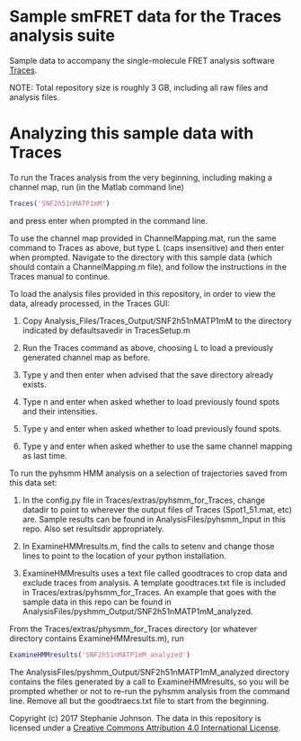 # Sample smFRET data for the Traces analysis suite

Sample data to accompany the single-molecule FRET analysis software [Traces](https://github.com/stephlj/Traces).

NOTE: Total repository size is roughly 3 GB, including all raw files and analysis files.

# Analyzing this sample data with Traces

To run the Traces analysis from the very beginning, including making a channel map, run (in the Matlab command line)

```matlab
Traces('SNF2h51nMATP1mM')
```

and press enter when prompted in the command line. 

To use the channel map provided in ChannelMapping.mat, run the same command to Traces as above, but type L (caps insensitive) and then enter when prompted. Navigate to the directory with this sample data (which should contain a ChannelMapping.m file), and follow the instructions in the Traces manual to continue.

To load the analysis files provided in this repository, in order to view the data, already processed, in the Traces GUI:

1. Copy Analysis_Files/Traces_Output/SNF2h51nMATP1mM to the directory indicated by defaultsavedir in TracesSetup.m

2. Run the Traces command as above, choosing L to load a previously generated channel map as before. 

3. Type y and then enter when advised that the save directory already exists.

4. Type n and enter when asked whether to load previously found spots and their intensities.

5. Type y and enter when asked whether to load previously found spots.

6. Type y and enter when asked whether to use the same channel mapping as last time.

To run the pyhsmm HMM analysis on a selection of trajectories saved from this data set:

1. In the config.py file in Traces/extras/pyhsmm_for_Traces, change datadir to point to wherever the output files of Traces (Spot1_51.mat, etc) are. Sample results can be found in AnalysisFiles/pyhsmm_Input in this repo. Also set resultsdir appropriately.

2. In ExamineHMMresults.m, find the calls to setenv and change those lines to point to the location of your python installation.

3. ExamineHMMresults uses a text file called goodtraces to crop data and exclude traces from analysis. A template goodtraces.txt file is included in Traces/extras/pyhsmm_for_Traces. An example that goes with the sample data in this repo can be found in AnalysisFiles/pyshmm_Output/SNF2h51nMATP1mM_analyzed. 

From the Traces/extras/physmm_for_Traces directory (or whatever directory contains ExamineHMMresults.m), run

```matlab
ExamineHMMresults('SNF2h51nMATP1mM_analyzed')
```

The AnalysisFiles/pyshmm_Output/SNF2h51nMATP1mM_analyzed directory contains the files generated by a call to ExamineHMMresults, so you will be prompted whether or not to re-run the pyhsmm analysis from the command line. Remove all but the goodtraecs.txt file to start from the beginning.

Copyright (c) 2017 Stephanie Johnson. The data in this repository is licensed under a [Creative Commons Attribution 4.0 International License](http://creativecommons.org/licenses/by/4.0/).